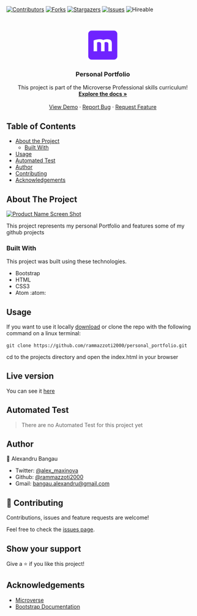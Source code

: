 <!--
*** Thanks for checking out this README Template. If you have a suggestion that would
*** make this better, please fork the repo and create a pull request or simply open
*** an issue with the tag "enhancement".
*** Thanks again! Now go create something AMAZING! :D
-->

<!-- PROJECT SHIELDS -->
<!--
*** I'm using markdown "reference style" links for readability.
*** Reference links are enclosed in brackets [ ] instead of parentheses ( ).
*** See the bottom of this document for the declaration of the reference variables
*** for contributors-url, forks-url, etc. This is an optional, concise syntax you may use.
*** https://www.markdownguide.org/basic-syntax/#reference-style-links
-->
[![Contributors][contributors-shield]][contributors-url]
[![Forks][forks-shield]][forks-url]
[![Stargazers][stars-shield]][stars-url]
[![Issues][issues-shield]][issues-url]
![Hireable](https://cdn.rawgit.com/hiendv/hireable/master/styles/default/yes.svg)

<!-- PROJECT LOGO -->
<br />
<p align="center">
  <a href="https://github.com/rammazzoti2000/personal_portfolio">
    <img src="images/microverse.png" alt="Logo" width="80" height="80">
  </a>

  <h3 align="center">Personal Portfolio</h3>

  <p align="center">
    This project is part of the Microverse Professional skills curriculum!
    <br />
    <a href="https://github.com/rammazzoti2000/personal_portfolio"><strong>Explore the docs »</strong></a>
    <br />
    <br />
    <a href="https://github.com/rammazzoti2000/personal_portfolio">View Demo</a>
    ·
    <a href="https://github.com/rammazzoti2000/personal_portfolioi/ssues">Report Bug</a>
    ·
    <a href="https://github.com/rammazzoti2000/personal_portfolio/issues">Request Feature</a>
  </p>
</p>

<!-- TABLE OF CONTENTS -->
## Table of Contents

* [About the Project](#about-the-project)
  * [Built With](#built-with)
* [Usage](#usage)
* [Automated Test](#automated-test)
* [Author](#author)
* [Contributing](#contributing)
* [Acknowledgements](#acknowledgements)

<!-- ABOUT THE PROJECT -->
## About The Project

[![Product Name Screen Shot][product-screenshot]](https://rammazzoti2000.github.io/personal_portfolio/)

This project represents my personal Portfolio and features some of my github projects

### Built With
This project was built using these technologies.
* Bootstrap
* HTML
* CSS3
* Atom :atom:

## Usage

If you want to use it locally [download](https://github.com/rammazzoti2000/personal_portfolio/archive/development.zip) or clone the repo with the following command on a linux terminal:

```git clone https://github.com/rammazzoti2000/personal_portfolio.git```

cd to the projects directory and open the index.html in your browser

<!-- LIVE VERSION -->
## Live version

You can see it [here](https://www.alex-portfolio.org/)

<!-- AUTOMATED TEST -->
## Automated Test

> There are no Automated Test for this project yet

<!-- CONTACT -->
## Author
👤 Alexandru Bangau

- Twitter: [@alex_maxinova](https://twitter.com/alex_maxinova)
- Github: [@rammazzoti2000](https://github.com/rammazzoti2000)
- Gmail: bangau.alexandru@gmail.com

## :handshake: Contributing
Contributions, issues and feature requests are welcome!

Feel free to check the [issues page](https://github.com/rammazzoti2000/personal_portfolio/issues).

## Show your support

Give a :star: if you like this project!

<!-- ACKNOWLEDGEMENTS -->
## Acknowledgements
* [Microverse](https://www.microverse.org/)
* [Bootstrap Documentation](https://getbootstrap.com/docs/4.3/getting-started/introduction/)

<!-- MARKDOWN LINKS & IMAGES -->
<!-- https://www.markdownguide.org/basic-syntax/#reference-style-links -->
[contributors-shield]: https://img.shields.io/github/contributors/rammazzoti2000/personal_portfolio.svg?style=flat-square
[contributors-url]: https://github.com/rammazzoti2000/personal_portfolio/graphs/contributors
[forks-shield]: https://img.shields.io/github/forks/rammazzoti2000/personal_portfolio.svg?style=flat-square
[forks-url]: https://github.com/rammazzoti2000/personal_portfolio/network/members
[stars-shield]: https://img.shields.io/github/stars/rammazzoti2000/personal_portfolio.svg?style=flat-square
[stars-url]: https://github.com/rammazzoti2000/personal_portfolio/stargazers
[issues-shield]: https://img.shields.io/github/issues/rammazzoti2000/personal_portfolio.svg?style=flat-square
[issues-url]: https://github.com/rammazzoti2000/personal_portfolio/issues
[product-screenshot]: images/screenshot.png

